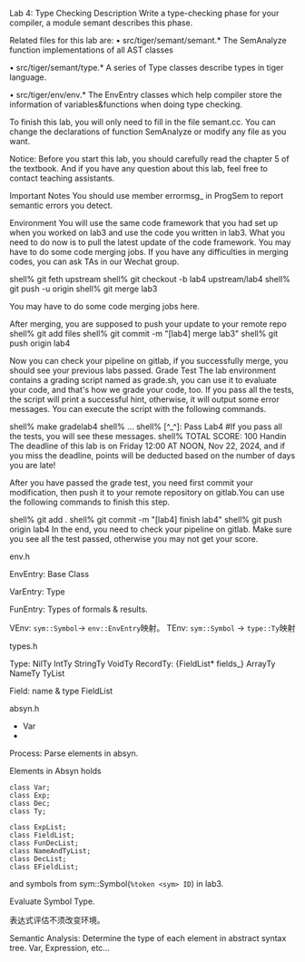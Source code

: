 Lab 4: Type Checking
Description
Write a type-checking phase for your compiler, a module semant describes this phase.

Related files for this lab are:
  • src/tiger/semant/semant.* The SemAnalyze function implementations of all AST classes

  • src/tiger/semant/type.* A series of Type classes describe types in tiger language.

  • src/tiger/env/env.* The EnvEntry classes which help compiler store the information of variables&functions when doing type checking.

To finish this lab, you will only need to fill in the file semant.cc. You can change the declarations of function SemAnalyze or modify any file as you want.

Notice: Before you start this lab, you should carefully read the chapter 5 of the textbook. And if you have any question about this lab, feel free to contact teaching assistants.

Important Notes
You should use member errormsg_ in ProgSem to report semantic errors you detect.

Environment
You will use the same code framework that you had set up when you worked on lab3 and use the code you written in lab3. What you need to do now is to pull the latest update of the code framework. You may have to do some code merging jobs. If you have any difficulties in merging codes, you can ask TAs in our Wechat group.

shell% git feth upstream
shell% git checkout -b lab4 upstream/lab4
shell% git push -u origin
shell% git merge lab3

You may have to do some code merging jobs here.

After merging, you are supposed to push your update to your remote repo
shell% git add files
shell% git commit -m "[lab4] merge lab3"
shell% git push origin lab4

Now you can check your pipeline on gitlab, if you successfully merge, you should see your previous labs passed.
Grade Test
The lab environment contains a grading script named as grade.sh, you can use it to evaluate your code, and that's how we grade your code, too. If you pass all the tests, the script will print a successful hint, otherwise, it will output some error messages. You can execute the script with the following commands.

shell% make gradelab4
shell% ...
shell% [^_^]: Pass Lab4 #If you pass all the tests, you will see these messages.
shell% TOTAL SCORE: 100
Handin
The deadline of this lab is on Friday 12:00 AT NOON, Nov 22, 2024, and if you miss the deadline, points will be deducted based on the number of days you are late!

After you have passed the grade test, you need first commit your modification, then push it to your remote repository on gitlab.You can use the following commands to finish this step.

shell% git add . 
shell% git commit -m "[lab4] finish lab4"
shell% git push origin lab4
In the end, you need to check your pipeline on gitlab. Make sure you see all the test passed, otherwise you may not get your score.

env.h

EnvEntry: Base Class

VarEntry: Type

FunEntry: Types of formals & results.

VEnv: `sym::Symbol`-> `env::EnvEntry`映射。
TEnv: `sym::Symbol` -> `type::Ty`映射

types.h

Type:
NilTy
IntTy
StringTy
VoidTy
RecordTy: {FieldList* fields_}
ArrayTy
NameTy
TyList

Field: name & type
FieldList

absyn.h
+ Var
+ 

Process: Parse elements in absyn.

Elements in Absyn holds
```
class Var;
class Exp;
class Dec;
class Ty;

class ExpList;
class FieldList;
class FunDecList;
class NameAndTyList;
class DecList;
class EFieldList;
```

and symbols from sym::Symbol(`%token <sym> ID`) in lab3.

Evaluate Symbol Type.

表达式评估不须改变环境。

Semantic Analysis:
Determine the type of each element in abstract syntax tree.
Var, Expression, etc...

